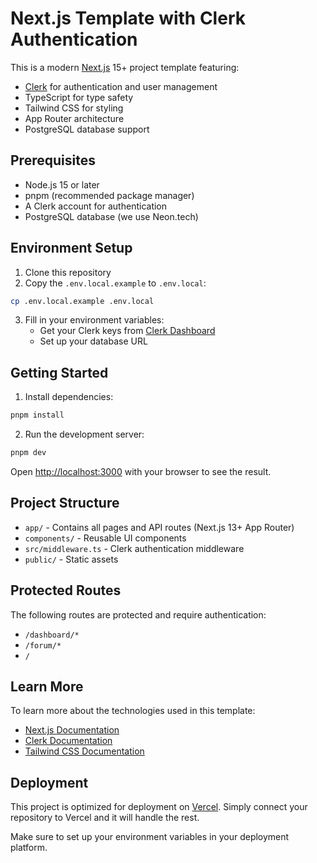 # Next.js Template with Clerk Authentication

This is a modern [Next.js](https://nextjs.org) 15+ project template featuring:

- [Clerk](https://clerk.com) for authentication and user management
- TypeScript for type safety
- Tailwind CSS for styling
- App Router architecture
- PostgreSQL database support

## Prerequisites

- Node.js 15 or later
- pnpm (recommended package manager)
- A Clerk account for authentication
- PostgreSQL database (we use Neon.tech)

## Environment Setup

1. Clone this repository
2. Copy the `.env.local.example` to `.env.local`:

```bash
cp .env.local.example .env.local
```

3. Fill in your environment variables:
   - Get your Clerk keys from [Clerk Dashboard](https://dashboard.clerk.com)
   - Set up your database URL

## Getting Started

1. Install dependencies:

```bash
pnpm install
```

2. Run the development server:

```bash
pnpm dev
```

Open [http://localhost:3000](http://localhost:3000) with your browser to see the result.

## Project Structure

- `app/` - Contains all pages and API routes (Next.js 13+ App Router)
- `components/` - Reusable UI components
- `src/middleware.ts` - Clerk authentication middleware
- `public/` - Static assets

## Protected Routes

The following routes are protected and require authentication:

- `/dashboard/*`
- `/forum/*`
- `/`

## Learn More

To learn more about the technologies used in this template:

- [Next.js Documentation](https://nextjs.org/docs)
- [Clerk Documentation](https://clerk.com/docs)
- [Tailwind CSS Documentation](https://tailwindcss.com/docs)

## Deployment

This project is optimized for deployment on [Vercel](https://vercel.com). Simply connect your repository to Vercel and it will handle the rest.

Make sure to set up your environment variables in your deployment platform.
